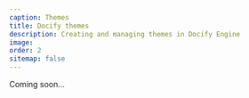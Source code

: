 ```yaml
---
caption: Themes
title: Docify themes
description: Creating and managing themes in Docify Engine
image: 
order: 2
sitemap: false
---
```

Coming soon...